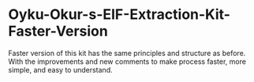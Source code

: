 # Oyku-Okur-s-EIF-Extraction-Kit-Faster-Version
Faster version of this kit has the same principles and structure as before. With the improvements and new comments to make process faster, more simple, and easy to understand.
